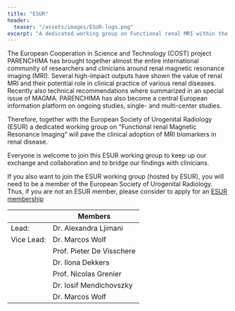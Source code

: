 ```yaml
---
title: "ESUR"
header:
  teaser: "/assets/images/ESUR-logo.png"
excerpt: "A dedicated working group on Functional renal MRI within the European Society of Urogenital Radiology (ESUR)"
---
```



The European Cooperation in Science and Technology (COST) project PARENCHIMA has brought together almost the entire international community of researchers and clinicians around renal magnetic resonance imaging (MRI). Several high-impact outputs have shown the value of renal MRI and their potential role in clinical practice of various renal diseases. Recently also technical recommendations where summarized in an special issue of MAGMA. PARENCHIMA has also become a central European information platform on ongoing studies, single- and multi-center studies.

Therefore, together with the European Society of Urogenital Radiology (ESUR) a dedicated working group on "Functional renal Magnetic Resonance Imaging“ will pave the clinical adoption of MRI biomarkers in renal disease.

Everyone is welcome to join this ESUR working group to keep up our exchange and collaboration and to bridge our findings with clinicians.

If you also want to join the ESUR working group (hosted by ESUR), you will need to be a member of the European Society of Urogenital Radiology. Thus, if you are not an ESUR member, please consider to apply for an [ESUR membership](http://www.esur.org/membership-application/apply-for-membership/)

||Members|
|-|---|
|Lead: |Dr. Alexandra Ljimani|
|Vice Lead: |Dr. Marcos Wolf|
||Prof. Pieter De Visschere|
||Dr. Ilona Dekkers|
||Prof. Nicolas Grenier|
||Dr. Iosif Mendichovszky|
||Dr. Marcos Wolf|